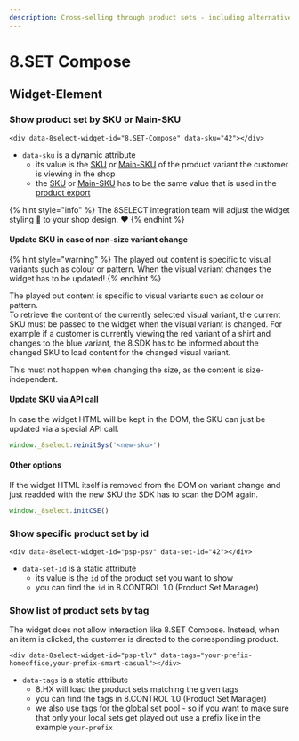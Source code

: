 ```yaml
---
description: Cross-selling through product sets - including alternative products
---
```


# 8.SET Compose

## Widget-Element

### **Show product set by SKU or Main-SKU**

```markup
<div data-8select-widget-id="8.SET-Compose" data-sku="42"></div>
```

* `data-sku` is a dynamic attribute
  * its value is the [SKU](../produktdaten-uebermitteln/stammdaten/details.md#sku-sku) or [Main-SKU](../produktdaten-uebermitteln/stammdaten/details.md#main-sku-main-sku) of the product variant the customer is viewing in the shop
  * the [SKU](../produktdaten-uebermitteln/stammdaten/details.md#sku-sku) or [Main-SKU](../produktdaten-uebermitteln/stammdaten/details.md#main-sku-main-sku) has to be the same value that is used in the [product export](../integration/produkt-export.md)

{% hint style="info" %}
The 8SELECT integration team will adjust the widget styling 🎨 to your shop design. ❤️ 
{% endhint %}

#### Update SKU in case of non-size variant change

{% hint style="warning" %}
The played out content is specific to visual variants such as colour or pattern. When the visual variant changes the widget has to be updated!
{% endhint %}

The played out content is specific to visual variants such as colour or pattern.   
To retrieve the content of the currently selected visual variant, the current SKU must be passed to the widget when the visual variant is changed. For example if a customer is currently viewing the red variant of a shirt and changes to the blue variant, the 8.SDK has to be informed about the changed SKU to load content for the changed visual variant.  
  
This must not happen when changing the size, as the content is size-independent.

#### Update SKU via API call

In case the widget HTML will be kept in the DOM, the SKU can just be updated via a special API call.

```javascript
window._8select.reinitSys('<new-sku>')
```

#### Other options

If the widget HTML itself is removed from the DOM on variant change and just readded with the new SKU the SDK has to scan the DOM again.

```javascript
window._8select.initCSE()
```

### Show specific product set by id

```markup
<div data-8select-widget-id="psp-psv" data-set-id="42"></div>
```

* `data-set-id` is a static attribute
  * its value is the `id` of the product set you want to show
  * you can find the `id` in 8.CONTROL 1.0 \(Product Set Manager\)

### Show list of product sets by tag

The widget does not allow interaction like 8.SET Compose. Instead, when an item is clicked, the customer is directed to the corresponding product.

```markup
<div data-8select-widget-id="psp-tlv" data-tags="your-prefix-homeoffice,your-prefix-smart-casual"></div>
```

* `data-tags` is a static attribute
  * 8.HX will load the product sets matching the given tags
  * you can find the tags in 8.CONTROL 1.0 \(Product Set Manager\)
  * we also use tags for the global set pool - so if you want to make sure that only your local sets get played out use a prefix like in the example `your-prefix`

